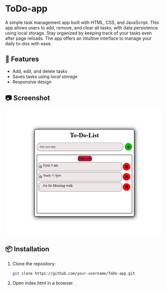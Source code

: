 # ToDo-app 
 A simple task management app built with HTML, CSS, and JavaScript. This app allows users to add, remove, and clear all tasks, with data persistence using local storage. Stay organized by keeping track of your tasks even after page reloads. The app offers an intuitive interface to manage your daily to-dos with ease.

## 🚀 Features
- Add, edit, and delete tasks  
- Saves tasks using *local storage*  
- Responsive design  

## 📷 Screenshot  
![Screenshot](todo-app.png)  

## 📦 Installation  
1. Clone the repository:  
   ```bash
   git clone https://github.com/your-username/ToDo-app.git

2. Open index.html in a browser.
